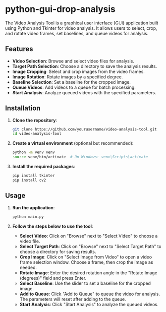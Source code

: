 # python-gui-drop-analysis

The Video Analysis Tool is a graphical user interface (GUI) application built using Python and Tkinter for video analysis. It allows users to select, crop, and rotate video frames, set baselines, and queue videos for analysis.

## Features

- **Video Selection**: Browse and select video files for analysis.
- **Target Path Selection**: Choose a directory to save the analysis results.
- **Image Cropping**: Select and crop images from the video frames.
- **Image Rotation**: Rotate images by a specified degree.
- **Baseline Selection**: Set a baseline for the cropped image.
- **Queue Videos**: Add videos to a queue for batch processing.
- **Start Analysis**: Analyze queued videos with the specified parameters.

## Installation

1. **Clone the repository**:
    ```bash
    git clone https://github.com/yourusername/video-analysis-tool.git
    cd video-analysis-tool
    ```

2. **Create a virtual environment** (optional but recommended):
    ```bash
    python -m venv venv
    source venv/bin/activate  # On Windows: venv\Scripts\activate
    ```

3. **Install the required packages**:
    ```bash
    pip install tkinter
    pip install cv2
    ```

## Usage

1. **Run the application**:
    ```bash
    python main.py
    ```

2. **Follow the steps below to use the tool**:
    - **Select Video**: Click on "Browse" next to "Select Video" to choose a video file.
    - **Select Target Path**: Click on "Browse" next to "Select Target Path" to choose a directory for saving results.
    - **Crop Image**: Click on "Select Image from Video" to open a video frame selection window. Choose a frame, then crop the image as needed.
    - **Rotate Image**: Enter the desired rotation angle in the "Rotate Image (degrees)" field and press Enter.
    - **Select Baseline**: Use the slider to set a baseline for the cropped image.
    - **Add to Queue**: Click "Add to Queue" to queue the video for analysis. The parameters will reset after adding to the queue.
    - **Start Analysis**: Click "Start Analysis" to analyze the queued videos.